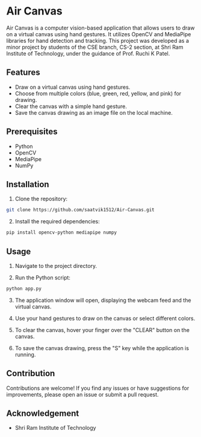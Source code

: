 # Air Canvas

Air Canvas is a computer vision-based application that allows users to draw on a virtual canvas using hand gestures. It utilizes OpenCV and MediaPipe libraries for hand detection and tracking. This project was developed as a minor project by students of the CSE branch, CS-2 section, at Shri Ram Institute of Technology, under the guidance of Prof. Ruchi K Patel.

## Features

- Draw on a virtual canvas using hand gestures.
- Choose from multiple colors (blue, green, red, yellow, and pink) for drawing.
- Clear the canvas with a simple hand gesture.
- Save the canvas drawing as an image file on the local machine.

## Prerequisites

- Python
- OpenCV
- MediaPipe
- NumPy

## Installation

1. Clone the repository:

```bash
git clone https://github.com/saatvik1512/Air-Canvas.git
```

2. Install the required dependencies:

```bash
pip install opencv-python mediapipe numpy
```

## Usage

1. Navigate to the project directory.

2. Run the Python script:

```bash
python app.py
```

3. The application window will open, displaying the webcam feed and the virtual canvas.

4. Use your hand gestures to draw on the canvas or select different colors.

5. To clear the canvas, hover your finger over the "CLEAR" button on the canvas.

6. To save the canvas drawing, press the "S" key while the application is running.

## Contribution
Contributions are welcome! If you find any issues or have suggestions for improvements, please open an issue or submit a pull request.

## Acknowledgement

- Shri Ram Institute of Technology